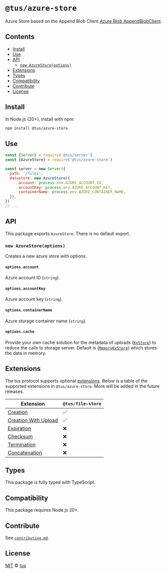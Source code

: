 # `@tus/azure-store`

Azure Store based on the Append Blob Client [Azure Blob AppendBlobClient](https://learn.microsoft.com/en-us/rest/api/storageservices/append-block).

## Contents

- [Install](#install)
- [Use](#use)
- [API](#api)
  - [`new AzureStore(options)`](#new-azurestoreoptions)
- [Extensions](#extensions)
- [Types](#types)
- [Compatibility](#compatibility)
- [Contribute](#contribute)
- [License](#license)

## Install

In Node.js (20+), install with npm:

```bash
npm install @tus/azure-store
```

## Use

```js
const {Server} = require('@tus/server')
const {AzureStore} = require('@tus/azure-store')

const server = new Server({
  path: '/files',
  datastore: new AzureStore({
      account: process.env.AZURE_ACCOUNT_ID,
      accountKey: process.env.AZURE_ACCOUNT_KEY,
      containerName: process.env.AZURE_CONTAINER_NAME,
  }),
})
// ...
```

## API

This package exports `AzureStore`. There is no default export.

### `new AzureStore(options)`

Creates a new azure store with options.

#### `options.account`

Azure account ID (`string`).

#### `options.accountKey`

Azure account key (`string`).

#### `options.containerName`

Azure storage container name (`string`).

#### `options.cache`

Provide your own cache solution for the metadata of uploads ([`KvStore`][]) to reduce the calls to storage server.
Default is ([`MemoryKvStore`][]) which stores the data in memory.

## Extensions

The tus protocol supports optional [extensions][]. Below is a table of the supported
extensions in `@tus/azure-store`. More will be added in the future releases.

| Extension                | `@tus/file-store` |
| ------------------------ | ----------------- |
| [Creation][]             | ✅                |
| [Creation With Upload][] | ✅                |
| [Expiration][]           | ❌                |
| [Checksum][]             | ❌                |
| [Termination][]          | ❌                |
| [Concatenation][]        | ❌                |

## Types

This package is fully typed with TypeScript.

## Compatibility

This package requires Node.js 20+.

## Contribute

See
[`contributing.md`](https://github.com/tus/tus-node-server/blob/main/.github/contributing.md).

## License

[MIT](https://github.com/tus/tus-node-server/blob/master/license) ©
[tus](https://github.com/tus)

[extensions]: https://tus.io/protocols/resumable-upload.html#protocol-extensions
[creation]: https://tus.io/protocols/resumable-upload.html#creation
[creation with upload]:
  https://tus.io/protocols/resumable-upload.html#creation-with-upload
[expiration]: https://tus.io/protocols/resumable-upload.html#expiration
[checksum]: https://tus.io/protocols/resumable-upload.html#checksum
[termination]: https://tus.io/protocols/resumable-upload.html#termination
[concatenation]: https://tus.io/protocols/resumable-upload.html#concatenation
[`cleanUpExpiredUploads`]:
  https://github.com/tus/tus-node-server/tree/main/packages/server#cleanupexpireduploads
[kvstores]: https://github.com/tus/tus-node-server/tree/main/packages/server#kvstores
[`KvStore`]:
  https://github.com/tus/tus-node-server/blob/main/packages/utils/src/kvstores/Types.ts

[`MemoryKvStore`]:
 https://github.com/tus/tus-node-server/blob/main/packages/utils/src/kvstores/MemoryKvStore.ts

